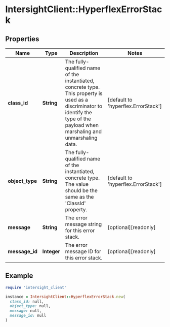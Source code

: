 # IntersightClient::HyperflexErrorStack

## Properties

| Name | Type | Description | Notes |
| ---- | ---- | ----------- | ----- |
| **class_id** | **String** | The fully-qualified name of the instantiated, concrete type. This property is used as a discriminator to identify the type of the payload when marshaling and unmarshaling data. | [default to &#39;hyperflex.ErrorStack&#39;] |
| **object_type** | **String** | The fully-qualified name of the instantiated, concrete type. The value should be the same as the &#39;ClassId&#39; property. | [default to &#39;hyperflex.ErrorStack&#39;] |
| **message** | **String** | The error message string for this error stack. | [optional][readonly] |
| **message_id** | **Integer** | The error message ID for this error stack. | [optional][readonly] |

## Example

```ruby
require 'intersight_client'

instance = IntersightClient::HyperflexErrorStack.new(
  class_id: null,
  object_type: null,
  message: null,
  message_id: null
)
```

